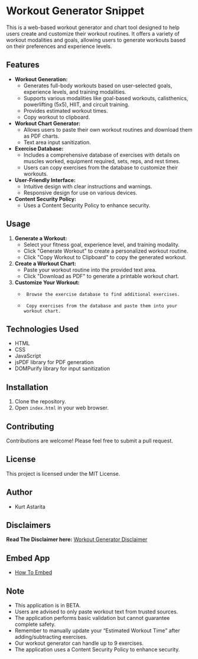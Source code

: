 # Workout Generator Snippet

This is a web-based workout generator and chart tool designed to help users create and customize their workout routines. It offers a variety of workout modalities and goals, allowing users to generate workouts based on their preferences and experience levels.

## Features

-   **Workout Generation:**
    -   Generates full-body workouts based on user-selected goals, experience levels, and training modalities.
    -   Supports various modalities like goal-based workouts, calisthenics, powerlifting (5x5), HIIT, and circuit training.
    -   Provides estimated workout times.
    -   Copy workout to clipboard.
-   **Workout Chart Generator:**
    -   Allows users to paste their own workout routines and download them as PDF charts.
    -   Text area input sanitization.
-   **Exercise Database:**
    - Includes a comprehensive database of exercises with details on muscles worked, equipment required, sets, reps, and rest times.
    -   Users can copy exercises from the database to customize their workouts.
-   **User-Friendly Interface:**
    -   Intuitive design with clear instructions and warnings.
    -   Responsive design for use on various devices.
-   **Content Security Policy:**
    -   Uses a Content Security Policy to enhance security.

## Usage

1.  **Generate a Workout:**
    -   Select your fitness goal, experience level, and training modality.
    -   Click "Generate Workout" to create a personalized workout routine.
    -   Click "Copy Workout to Clipboard" to copy the generated workout.
2.  **Create a Workout Chart:**
    - Paste your workout routine into the provided text area.
    - Click "Download as PDF" to generate a printable workout chart.
3.  **Customize Your Workout:**
    -      Browse the exercise database to find additional exercises.
    -      Copy exercises from the database and paste them into your workout chart.

## Technologies Used

-   HTML
-   CSS
-   JavaScript
-   jsPDF library for PDF generation
-   DOMPurify library for input sanitization

## Installation

1.  Clone the repository.
2.  Open `index.html` in your web browser.

## Contributing

Contributions are welcome! Please feel free to submit a pull request.

## License

This project is licensed under the MIT License.

## Author

* Kurt Astarita

## Disclaimers

**Read The Disclaimer here:** [Workout Generator Disclaimer](/Ultimate-Full-Body-Workout-Generator-Disclaimer.md)

## Embed App

* [How To Embed](https://post40gains.blogspot.com/p/how-to-embed-our-apps.html)

## Note

-   This application is in BETA.
-   Users are advised to only paste workout text from trusted sources.
-   The application performs basic validation but cannot guarantee complete safety.
-   Remember to manually update your “Estimated Workout Time” after adding/subtracting exercises.
-   Our workout generator can handle up to 9 exercises.
-   The application uses a Content Security Policy to enhance security.
